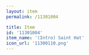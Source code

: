 ```yaml
---
layout: item
permalink: /11301004

title: Item
id: '11301004'
item_name: '(Intro) Saint Hat'
icon_url: '11300110.png'
---
```

